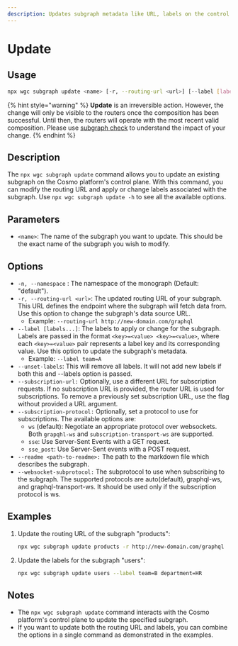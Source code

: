 ```yaml
---
description: Updates subgraph metadata like URL, labels on the control plane.
---
```


# Update

## Usage

```bash
npx wgc subgraph update <name> [-r, --routing-url <url>] [--label [labels...]] [--readme <path-to-readme>]
```

{% hint style="warning" %}
**Update** is an irreversible action. However, the change will only be visible to the routers once the composition has been successful. Until then, the routers will operate with the most recent valid composition. Please use [subgraph check](check.md) to understand the impact of your change.
{% endhint %}

## Description

The `npx wgc subgraph update` command allows you to update an existing subgraph on the Cosmo platform's control plane. With this command, you can modify the routing URL and apply or change labels associated with the subgraph. Use `npx wgc subgraph update -h` to see all the available options.

## Parameters

* `<name>`: The name of the subgraph you want to update. This should be the exact name of the subgraph you wish to modify.

## Options

* `-n, --namespace` : The namespace of the monograph (Default: "default").
* `-r, --routing-url <url>`: The updated routing URL of your subgraph. This URL defines the endpoint where the subgraph will fetch data from. Use this option to change the subgraph's data source URL.
  * Example: `--routing-url http://new-domain.com/graphql`
* `--label [labels...]`: The labels to apply or change for the subgraph. Labels are passed in the format `<key>=<value> <key>=<value>`, where each `<key>=<value>` pair represents a label key and its corresponding value. Use this option to update the subgraph's metadata.
  * Example: `--label team=A`
* `--unset-labels`: This will remove all labels. It will not add new labels if both this and --labels option is passed.
* `--subscription-url:` Optionally, use a different URL for subscription requests. If no subscription URL is provided, the router URL is used for subscriptions. To remove a previously set subscription URL, use the flag without provided a URL argument.
* `--subscription-protocol:` Optionally, set a protocol to use for subscriptions. The available options are:
  * `ws` (default): Negotiate an appropriate protocol over websockets. Both `grapqhl-ws` and `subscription-transport-ws` are supported.
  * `sse`: Use Server-Sent Events with a GET request.
  * `sse_post`: Use Server-Sent events with a POST request.
* `--readme <path-to-readme>:` The path to the markdown file which describes the subgraph.
* `--websocket-subprotocol:` The subprotocol to use when subscribing to the subgraph. The supported protocols are auto(default), graphql-ws, and graphql-transport-ws. It should be used only if the subscription protocol is ws.

## Examples

1.  Update the routing URL of the subgraph "products":

    ```bash
    npx wgc subgraph update products -r http://new-domain.com/graphql
    ```
2.  Update the labels for the subgraph "users":

    ```bash
    npx wgc subgraph update users --label team=B department=HR
    ```

## Notes

* The `npx wgc subgraph update` command interacts with the Cosmo platform's control plane to update the specified subgraph.
* If you want to update both the routing URL and labels, you can combine the options in a single command as demonstrated in the examples.
